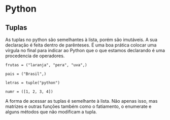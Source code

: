 # Python

## Tuplas

As tuplas no python são semelhantes à lista, porém são imutáveis. A sua declaração é feita dentro de parênteses. É uma boa prática colocar uma vírgula no final para indicar ao Python que o que estamos declarando é uma procedencia de operadores.

```
frutas = ("laranja", "pera", "uva",)

pais = ("Brasil",)

letras = tuple("python")

numr = ([1, 2, 3, 4])
```

A forma de acessar as tuplas é semelhante à lista. Não apenas isso, mas matrizes e outras funções também como o fatiamento, o enumerate e alguns métodos que não modificam a tupla.